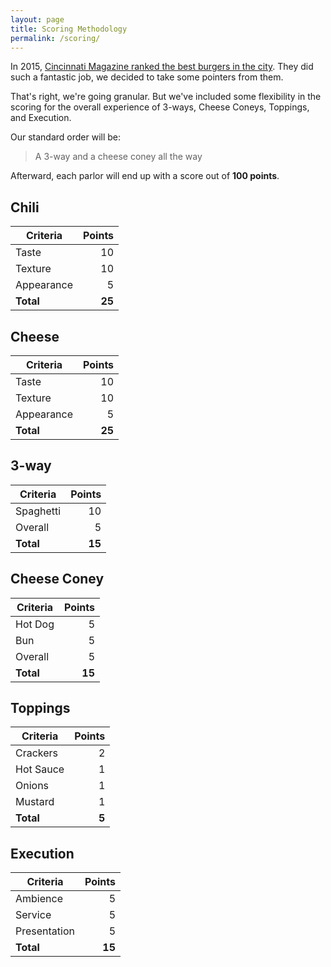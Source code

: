 ```yaml
---
layout: page
title: Scoring Methodology
permalink: /scoring/
---
```


In 2015, [Cincinnati Magazine ranked the best burgers in the city](http://www.cincinnatimagazine.com/forkopolisblog/how-we-did-it-burger-binge-2015/).  They did such a fantastic job, we decided to take some pointers from them.

That's right, we're going granular.  But we've included some flexibility in the scoring for the overall experience of 3-ways, Cheese Coneys, Toppings, and Execution.

Our standard order will be:  
> A 3-way and a cheese coney all the way

Afterward, each parlor will end up with a score out of **100 points**.  


## Chili

| Criteria      | Points       |
| ------------- |-------------:| 
| Taste      	| 10 |
| Texture      	| 10 |  
| Appearance 	| 5 |
| **Total**     | **25** |

## Cheese

| Criteria      | Points       |
| ------------- |-------------:| 
| Taste      	| 10 |
| Texture      	| 10 |  
| Appearance 	| 5 |
| **Total**     | **25** |

## 3-way

| Criteria      | Points       |
| ------------- |-------------:| 
| Spaghetti     | 10 |
| Overall      	| 5 |  
| **Total**     | **15** |

## Cheese Coney

| Criteria      | Points       |
| ------------- |-------------:| 
| Hot Dog	    | 5 |
| Bun      		| 5 |  
| Overall      	| 5 |
| **Total**     | **15** |

## Toppings

| Criteria      | Points       |
| ------------- |-------------:| 
| Crackers	    | 2 |
| Hot Sauce     | 1 |  
| Onions      	| 1 |  
| Mustard      	| 1 |
| **Total**     | **5** |

## Execution

| Criteria      | Points       |
| ------------- |-------------:| 
| Ambience	    | 5 |
| Service      	| 5 |  
| Presentation  | 5 |
| **Total**     | **15** |